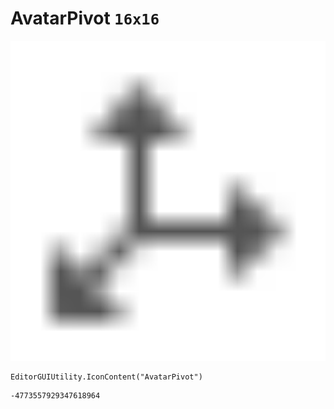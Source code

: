 # AvatarPivot `16x16`
<img src="/img/AvatarPivot.png" width=512 height=512>

``` CSharp
EditorGUIUtility.IconContent("AvatarPivot")
```
```
-4773557929347618964
```
